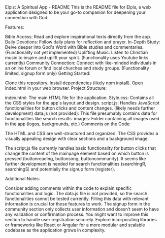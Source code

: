 Elpis: A Spiritual App - README
This is the README file for Elpis, a web application designed to be your go-to companion for deepening your connection with God.

Features:

Bible Access: Read and explore inspirational texts directly from the app.
Daily Devotions: Follow daily plans for reflection and prayer.
In-Depth Study: Delve deeper into God's Word with Bible studies and commentaries. (Functionality not yet implemented)
Uplifting Music: Listen to Christian music to inspire and uplift your spirit. (Functionality uses Youtube links currently)
Community Connection: Connect with like-minded individuals in an online forum or find local churches and study groups. (Functionality limited, signup form only)
Getting Started:

Clone this repository.
Install dependencies (likely npm install).
Open index.html in your web browser.
Project Structure:

index.html: The main HTML file for the application.
Style.css: Contains all the CSS styles for the app's layout and design.
script.js: Handles JavaScript functionalities for button clicks and content changes. (likely needs further development)
data.js (not provided): This file presumably contains data for functionalities like search results.
images: Folder containing all images used in the app (logos, backgrounds, etc.)
Comments on the Code:

The HTML and CSS are well-structured and organized. The CSS provides a visually appealing design with clear sections and a background image.

The script.js file currently handles basic functionality for button clicks that change the content of the mainpage element based on which button is pressed (buttonreading, buttonsong, buttoncommunity). It seems like further development is needed for search functionalities (searchingR, searchingS) and potentially the signup form (register).

Additional Notes:

Consider adding comments within the code to explain specific functionalities and logic.
The data.js file is not provided, so the search functionalities cannot be tested currently. Filling this data with relevant information is crucial for those features to work.
The signup form in the community section only collects user information and doesn't seem to have any validation or confirmation process. You might want to improve this section to handle user registration securely.
Explore incorporating libraries or frameworks like React or Angular for a more modular and scalable codebase as the application grows in complexity.
